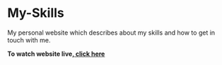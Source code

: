 # My-Skills
<p>My personal website which describes about my skills and how to get in touch with me.
<p><strong>To watch website live,<a href="https://saketgautam.github.io/My-Skills/"> click here </a></strong></p>
